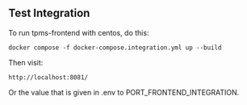 ## Test Integration

To run tpms-frontend with centos, do this:

    docker compose -f docker-compose.integration.yml up --build

Then visit:

    http://localhost:8081/

Or the value that is given in .env to PORT_FRONTEND_INTEGRATION.
